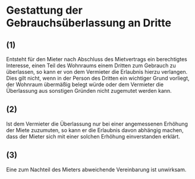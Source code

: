 # Gestattung der Gebrauchsüberlassung an Dritte



## (1)

 Entsteht für den Mieter nach Abschluss des Mietvertrags ein berechtigtes Interesse, einen Teil des Wohnraums einem Dritten zum Gebrauch zu überlassen, so kann er von dem Vermieter die Erlaubnis hierzu verlangen. Dies gilt nicht, wenn in der Person des Dritten ein wichtiger Grund vorliegt, der Wohnraum übermäßig belegt würde oder dem Vermieter die Überlassung aus sonstigen Gründen nicht zugemutet werden kann.

## (2)

 Ist dem Vermieter die Überlassung nur bei einer angemessenen Erhöhung der Miete zuzumuten, so kann er die Erlaubnis davon abhängig machen, dass der Mieter sich mit einer solchen Erhöhung einverstanden erklärt.

## (3)

 Eine zum Nachteil des Mieters abweichende Vereinbarung ist unwirksam. 


